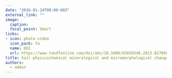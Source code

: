 ```yaml
---
date: "2016-01-24T00:00:00Z"
external_link: ""
image:
  caption: 
  focal_point: Smart
links:
- icon: photo-video
  icon_pack: fa
  name: DOI
  url: https://www.tandfonline.com/doi/abs/10.1080/03650340.2013.817666
title: Soil physicochemical mineralogical and micromorphological changes due to desertification processes in Yazd region Iran
authors: 
  - admin
---
```


